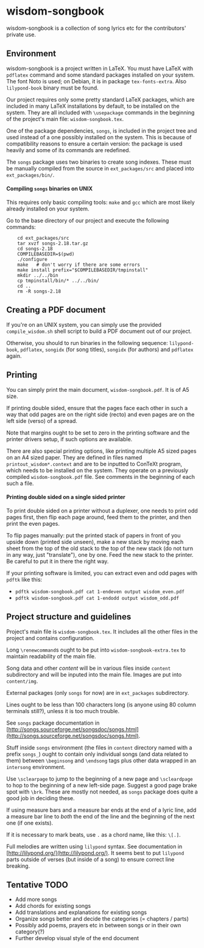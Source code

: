 wisdom-songbook
===============

wisdom-songbook is a collection of song lyrics etc for the contributors' 
private use. 


Environment
-----------

wisdom-songbook is a project written in LaTeX. You must have LaTeX with
`pdflatex` command and some standard packages installed on your system.
The font Noto is used; on Debian, it is in package `tex-fonts-extra`.
Also `lilypond-book` binary must be found.

Our project requires only some pretty standard LaTeX packages, which 
are included in many LaTeX installations by default, to be installed on 
the system. They are all included with `\usepackage` commands in the 
beginning of the project's main file: `wisdom-songbook.tex`.

One of the package dependencies, `songs`, is included in the project
tree and used instead of a one possibly installed on the system. This 
is because of compatibility reasons to ensure a certain version: the 
package is used heavily and some of its commands are redefined.

The `songs` package uses two binaries to create song indexes. These must
be manually compiled from the source in `ext_packages/src` and placed
into `ext_packages/bin/`.

#### Compiling `songs` binaries on UNIX ####

This requires only basic compiling tools: `make` and `gcc` which are
most likely already installed on your system. 

Go to the base directory of our project and execute the following commands:

        cd ext_packages/src
        tar xvzf songs-2.18.tar.gz
        cd songs-2.18
        COMPILEBASEDIR=$(pwd)
        ./configure
        make   # don't worry if there are some errors
        make install prefix="$COMPILEBASEDIR/tmpinstall"
        mkdir ../../bin
        cp tmpinstall/bin/* ../../bin/
        cd ..
        rm -R songs-2.18


Creating a PDF document
-----------------------

If you're on an UNIX system, you can simply use the provided 
`compile_wisdom.sh` shell script to build a PDF document out of our 
project.

Otherwise, you should to run binaries in the following sequence: 
`lilypond-book`, `pdflatex`, `songidx` (for song titles), `songidx`
(for authors) and `pdflatex` again.


Printing
--------

You can simply print the main document, `wisdom-songbook.pdf`. It is of A5 
size. 

If printing double sided, ensure that the pages face each other in such a way 
that odd pages are on the right side (recto) and even pages are on the left 
side (verso) of a spread.

Note that margins ought to be set to zero in the printing software and the
printer drivers setup, if such options are available.

There are also special printing options, like printing multiple A5 sized pages on
an A4 sized paper. They are defined in files named `printout_wisdom*.context` and
are to be inputted to ConTeXt program, which needs to be installed on the system.
They operate on a previously compiled `wisdom-songbook.pdf` file. See comments in
the beginning of each such a file.

#### Printing double sided on a single sided printer ####

To print double sided on a printer without a duplexer, one needs to print odd
pages first, then flip each page around, feed them to the printer, and then print
the even pages.

To flip pages manually: put the printed stack of papers in front of you upside down
(printed side unseen), make a new stack by moving each sheet from the top of the old stack
to the top of the new stack (do not turn in any way, just "translate"), one by one.
Feed the new stack to the printer. Be careful to put it in there the right way.

If your printing software is limited, you can extract even and odd pages with `pdftk`
like this:
  * `pdftk wisdom-songbook.pdf cat 1-endeven output wisdom_even.pdf`
  * `pdftk wisdom-songbook.pdf cat 1-endodd output wisdom_odd.pdf`


Project structure and guidelines
--------------------------------

Project's main file is `wisdom-songbook.tex`. It includes all the
other files in the project and contains configuration.

Long `\renewcommand`s ought to be put into `wisdom-songbook-extra.tex` to
maintain readability of the main file.

Song data and other *content* will be in various files inside `content`
subdirectory and will be inputed into the main file. Images are put into
`content/img`.

External packages (only `songs` for now) are in `ext_packages` subdirectory.

Lines ought to be less than 100 characters long (is anyone using 80 column
terminals still?), unless it is too much trouble.

See `songs` package documentation in [http://songs.sourceforge.net/songsdoc/songs.html](http://songs.sourceforge.net/songsdoc/songs.html).

Stuff inside `songs` environment (the files in `content` directory named
with a prefix `songs_`) ought to contain only individual songs (and data 
related to them) between `\beginsong` and `\endsong` tags plus other 
data wrapped in an `intersong` environment. 

Use `\sclearpage` to jump to the beginning of a new page and `\scleardpage` to
hop to the beginning of a new left-side page. Suggest a good page brake spot
with `\brk`. These are mostly not needed, as `songs` package does quite a good
job in deciding these.

If using measure bars and a measure bar ends at the end of a lyric line, add
a measure bar line to *both* the end of the line and the beginning of the 
next one (if one exists).

If it is necessary to mark beats, use `.` as a chord name, like this: `\[.]`.

Full melodies are written using `lilypond` syntax. See documentation in 
[http://lilypond.org/](http://lilypond.org/). It seems best to put `lilypond`
parts outside of verses (but inside of a song) to ensure correct line breaking.


Tentative TODO
--------------

*  Add more songs
*  Add chords for existing songs
*  Add translations and explanations for existing songs
*  Organize songs better and decide the categories (= chapters / parts)
*  Possibly add poems, prayers etc in between songs or in their own category(?)
*  Further develop visual style of the end document


